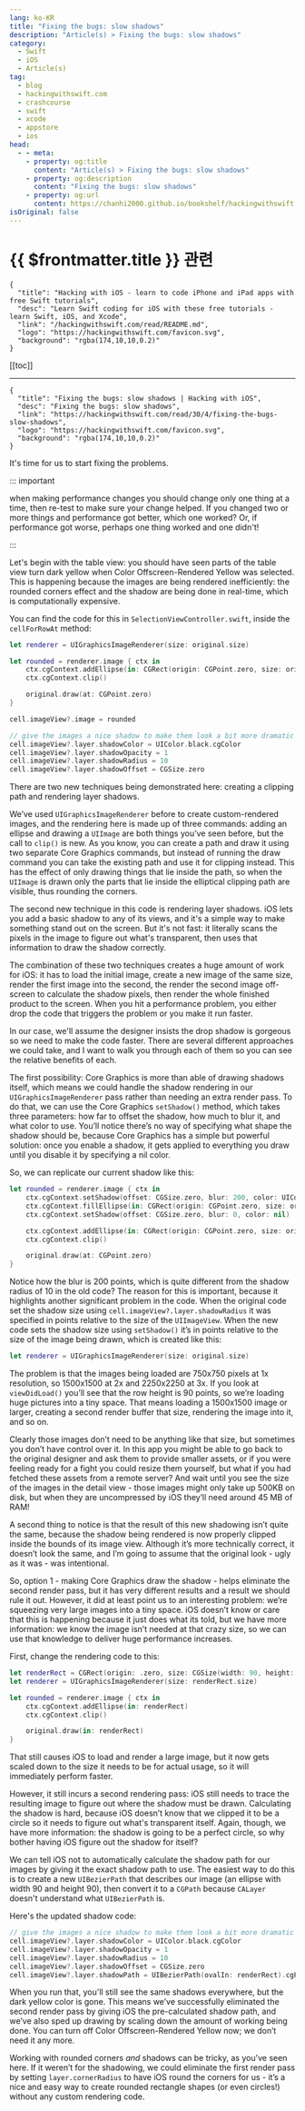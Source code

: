 ```yaml
---
lang: ko-KR
title: "Fixing the bugs: slow shadows"
description: "Article(s) > Fixing the bugs: slow shadows"
category:
  - Swift
  - iOS
  - Article(s)
tag: 
  - blog
  - hackingwithswift.com
  - crashcourse
  - swift
  - xcode
  - appstore
  - ios  
head:
  - - meta:
    - property: og:title
      content: "Article(s) > Fixing the bugs: slow shadows"
    - property: og:description
      content: "Fixing the bugs: slow shadows"
    - property: og:url
      content: https://chanhi2000.github.io/bookshelf/hackingwithswift.com/read/30/04-fixing-the-bugs-slow-shadows.html
isOriginal: false
---
```


# {{ $frontmatter.title }} 관련

```component VPCard
{
  "title": "Hacking with iOS - learn to code iPhone and iPad apps with free Swift tutorials",
  "desc": "Learn Swift coding for iOS with these free tutorials - learn Swift, iOS, and Xcode",
  "link": "/hackingwithswift.com/read/README.md",
  "logo": "https://hackingwithswift.com/favicon.svg",
  "background": "rgba(174,10,10,0.2)"
}
```

[[toc]]

---

```component VPCard
{
  "title": "Fixing the bugs: slow shadows | Hacking with iOS",
  "desc": "Fixing the bugs: slow shadows",
  "link": "https://hackingwithswift.com/read/30/4/fixing-the-bugs-slow-shadows",
  "logo": "https://hackingwithswift.com/favicon.svg",
  "background": "rgba(174,10,10,0.2)"
}
```

<VidStack src="youtube/ggxcOnGm9tg" />

It's time for us to start fixing the problems.

::: important

when making performance changes you should change only one thing at a time, then re-test to make sure your change helped. If you changed two or more things and performance got better, which one worked? Or, if performance got worse, perhaps one thing worked and one didn't!

:::

Let's begin with the table view: you should have seen parts of the table view turn dark yellow when Color Offscreen-Rendered Yellow was selected. This is happening because the images are being rendered inefficiently: the rounded corners effect and the shadow are being done in real-time, which is computationally expensive.

You can find the code for this in <FontIcon icon="fa-brands fa-swift"/>`SelectionViewController.swift`, inside the `cellForRowAt` method:

```swift
let renderer = UIGraphicsImageRenderer(size: original.size)

let rounded = renderer.image { ctx in
    ctx.cgContext.addEllipse(in: CGRect(origin: CGPoint.zero, size: original.size))
    ctx.cgContext.clip()

    original.draw(at: CGPoint.zero)
}

cell.imageView?.image = rounded

// give the images a nice shadow to make them look a bit more dramatic
cell.imageView?.layer.shadowColor = UIColor.black.cgColor
cell.imageView?.layer.shadowOpacity = 1
cell.imageView?.layer.shadowRadius = 10
cell.imageView?.layer.shadowOffset = CGSize.zero
```

There are two new techniques being demonstrated here: creating a clipping path and rendering layer shadows.

We’ve used `UIGraphicsImageRenderer` before to create custom-rendered images, and the rendering here is made up of three commands: adding an ellipse and drawing a `UIImage` are both things you’ve seen before, but the call to `clip()` is new. As you know, you can create a path and draw it using two separate Core Graphics commands, but instead of running the draw command you can take the existing path and use it for clipping instead. This has the effect of only drawing things that lie inside the path, so when the `UIImage` is drawn only the parts that lie inside the elliptical clipping path are visible, thus rounding the corners.

The second new technique in this code is rendering layer shadows. iOS lets you add a basic shadow to any of its views, and it's a simple way to make something stand out on the screen. But it's not fast: it literally scans the pixels in the image to figure out what's transparent, then uses that information to draw the shadow correctly.

The combination of these two techniques creates a huge amount of work for iOS: it has to load the initial image, create a new image of the same size, render the first image into the second, the render the second image off-screen to calculate the shadow pixels, then render the whole finished product to the screen.  When you hit a performance problem, you either drop the code that triggers the problem or you make it run faster.

In our case, we'll assume the designer insists the drop shadow is gorgeous so we need to make the code faster. There are several different approaches we could take, and I want to walk you through each of them so you can see the relative benefits of each.

The first possibility: Core Graphics is more than able of drawing shadows itself, which means we could handle the shadow rendering in our `UIGraphicsImageRenderer` pass rather than needing an extra render pass. To do that, we can use the Core Graphics `setShadow()` method, which takes three parameters: how far to offset the shadow, how much to blur it, and what color to use. You’ll notice there’s no way of specifying what shape the shadow should be, because Core Graphics has a simple but powerful solution: once you enable a shadow, it gets applied to everything you draw until you disable it by specifying a nil color.

So, we can replicate our current shadow like this:

```swift
let rounded = renderer.image { ctx in
    ctx.cgContext.setShadow(offset: CGSize.zero, blur: 200, color: UIColor.black.cgColor)
    ctx.cgContext.fillEllipse(in: CGRect(origin: CGPoint.zero, size: original.size))
    ctx.cgContext.setShadow(offset: CGSize.zero, blur: 0, color: nil)

    ctx.cgContext.addEllipse(in: CGRect(origin: CGPoint.zero, size: original.size))
    ctx.cgContext.clip()

    original.draw(at: CGPoint.zero)
}
```

Notice how the blur is 200 points, which is quite different from the shadow radius of 10 in the old code? The reason for this is important, because it highlights another significant problem in the code. When the original code set the shadow size using `cell.imageView?.layer.shadowRadius` it was specified in points relative to the size of the `UIImageView`. When the new code sets the shadow size using `setShadow()` it’s in points relative to the size of the image being drawn, which is created like this:

```swift
let renderer = UIGraphicsImageRenderer(size: original.size)
```

The problem is that the images being loaded are 750x750 pixels at 1x resolution, so 1500x1500 at 2x and 2250x2250 at 3x. If you look at `viewDidLoad()` you’ll see that the row height is 90 points, so we’re loading huge pictures into a tiny space. That means loading a 1500x1500 image or larger, creating a second render buffer that size, rendering the image into it, and so on.

Clearly those images don’t need to be anything like that size, but sometimes you don’t have control over it. In this app you might be able to go back to the original designer and ask them to provide smaller assets, or if you were feeling ready for a fight you could resize them yourself, but what if you had fetched these assets from a remote server? And wait until you see the size of the images in the detail view - those images might only take up 500KB on disk, but when they are uncompressed by iOS they’ll need around 45 MB of RAM!

A second thing to notice is that the result of this new shadowing isn’t quite the same, because the shadow being rendered is now properly clipped inside the bounds of its image view. Although it’s more technically correct, it doesn’t look the same, and I’m going to assume that the original look - ugly as it was - was intentional.

So, option 1 - making Core Graphics draw the shadow - helps eliminate the second render pass, but it has very different results and a result we should rule it out. However, it did at least point us to an interesting problem: we’re squeezing very large images into a tiny space. iOS doesn’t know or care that this is happening because it just does what its told, but we have more information: we know the image isn’t needed at that crazy size, so we can use that knowledge to deliver huge performance increases.

First, change the rendering code to this:

```swift
let renderRect = CGRect(origin: .zero, size: CGSize(width: 90, height: 90))
let renderer = UIGraphicsImageRenderer(size: renderRect.size)

let rounded = renderer.image { ctx in
    ctx.cgContext.addEllipse(in: renderRect)
    ctx.cgContext.clip()

    original.draw(in: renderRect)
}
```

That still causes iOS to load and render a large image, but it now gets scaled down to the size it needs to be for actual usage, so it will immediately perform faster.

However, it still incurs a second rendering pass: iOS still needs to trace the resulting image to figure out where the shadow must be drawn. Calculating the shadow is hard, because iOS doesn’t know that we clipped it to be a circle so it needs to figure out what's transparent itself. Again, though, we have more information: the shadow is going to be a perfect circle, so why bother having iOS figure out the shadow for itself?

We can tell iOS not to automatically calculate the shadow path for our images by giving it the exact shadow path to use. The easiest way to do this is to create a new `UIBezierPath` that describes our image (an ellipse with width 90 and height 90), then convert it to a `CGPath` because `CALayer` doesn't understand what `UIBezierPath` is.

Here's the updated shadow code:

```swift
// give the images a nice shadow to make them look a bit more dramatic
cell.imageView?.layer.shadowColor = UIColor.black.cgColor
cell.imageView?.layer.shadowOpacity = 1
cell.imageView?.layer.shadowRadius = 10
cell.imageView?.layer.shadowOffset = CGSize.zero
cell.imageView?.layer.shadowPath = UIBezierPath(ovalIn: renderRect).cgPath
```

When you run that, you'll still see the same shadows everywhere, but the dark yellow color is gone. This means we’ve successfully eliminated the second render pass by giving iOS the pre-calculated shadow path, and we’ve also sped up drawing by scaling down the amount of working being done. You can turn off Color Offscreen-Rendered Yellow now; we don’t need it any more.

Working with rounded corners *and* shadows can be tricky, as you’ve seen here. If it weren’t for the shadowing, we could eliminate the first render pass by setting `layer.cornerRadius` to have iOS round the corners for us - it’s a nice and easy way to create rounded rectangle shapes (or even circles!) without any custom rendering code.

